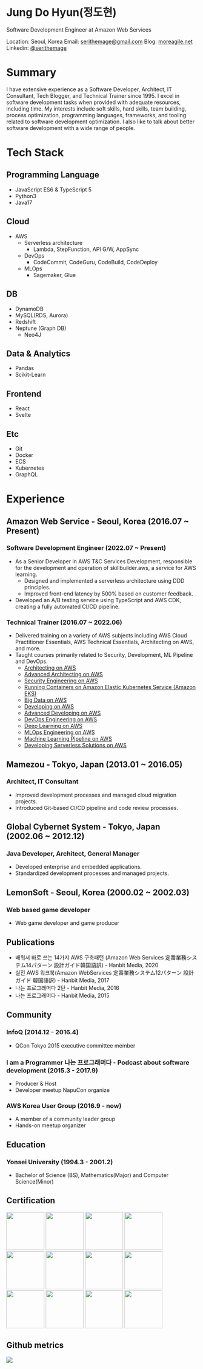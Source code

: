 <h1>Jung Do Hyun(정도현)</h1>

Software Development Engineer at Amazon Web Services

Location: Seoul, Korea
Email: [serithemage@gmail.com](mailto://serithemage@gmail.com)
Blog: [moreagile.net](https://moreagile.net)   
Linkedin: [@serithemage](https://www.linkedin.com/in/jung-dohyun-b66b8262/)

# Summary
I have extensive experience as a Software Developer, Architect, IT Consultant, Tech Blogger, and Technical Trainer since 1995. I excel in software development tasks when provided with adequate resources, including time. My interests include soft skills, hard skills, team building, process optimization, programming languages, frameworks, and tooling related to software development optimization.
I also like to talk about better software development with a wide range of people.

# Tech Stack 
## Programming Language
- JavaScript ES6 & TypeScript 5
- Python3
- Java17
## Cloud
- AWS
  - Serverless architecture
    - Lambda, StepFunction, API G/W, AppSync
  - DevOps
    - CodeCommit, CodeGuru, CodeBuild, CodeDeploy
  - MLOps
    - Sagemaker, Glue

## DB
- DynamoDB  
- MySQL(RDS, Aurora)
- Redshift
- Neptune (Graph DB)
  - Neo4J
## Data & Analytics
- Pandas
- Scikit-Learn
## Frontend
- React
- Svelte
## Etc
- Git
- Docker
- ECS
- Kubernetes
- GraphQL

# Experience 

## Amazon Web Service - Seoul, Korea (2016.07 ~ Present)
### Software Development Engineer (2022.07 ~ Present)
- As a Senior Developer in AWS T&C Services Development, responsible for the development and operation of skillbuilder.aws, a service for AWS learning.
  - Designed and implemented a serverless architecture using DDD principles.
  - Improved front-end latency by 500% based on customer feedback.
- Developed an A/B testing service using TypeScript and AWS CDK, creating a fully automated CI/CD pipeline.

### Technical Trainer (2016.07 ~ 2022.06)
- Delivered training on a variety of AWS subjects including AWS Cloud Practitioner Essentials, AWS Technical Essentials, Architecting on AWS, and more.
- Taught courses primarily related to Security, Development, ML Pipeline and DevOps.
  - [Architecting on AWS](https://aws.amazon.com/ko/training/classroom/architecting-on-aws/?ct=sec&sec=rolesol)
  - [Advanced Architecting on AWS](https://aws.amazon.com/ko/training/classroom/advanced-architecting-aws/?ct=sec&sec=rolesol)
  - [Security Engineering on AWS](https://aws.amazon.com/ko/training/classroom/security-engineering-on-aws/)
  - [Running Containers on Amazon Elastic Kubernetes Service (Amazon EKS)](https://aws.amazon.com/ko/training/classroom/running-containers-on-amazon-elastic-kubernetes-service-amazon-eks/?ct=sec&sec=rolesol)
  - [Big Data on AWS](https://aws.amazon.com/ko/training/classroom/big-data-on-aws/?ct=sec&sec=rolesol)
  - [Developing on AWS](https://aws.amazon.com/ko/training/classroom/developing-on-aws/?ct=sec&sec=rolesol)
  - [Advanced Developing on AWS](https://aws.amazon.com/ko/training/classroom/advanced-developing-on-aws/?ct=sec&sec=rolesol)
  - [DevOps Engineering on AWS](https://aws.amazon.com/ko/training/classroom/devops-engineering-on-aws/?ct=sec&sec=rolesol)
  - [Deep Learning on AWS](https://aws.amazon.com/ko/training/classroom/deep-learning-on-aws/?ct=sec&sec=rolesol)
  - [MLOps Engineering on AWS](https://aws.amazon.com/ko/training/classroom/mlops-engineering-on-aws/?ct=sec&sec=rolesol)
  - [Machine Learning Pipeline on AWS](https://aws.amazon.com/ko/training/classroom/the-machine-learning-pipeline-on-aws/?ct=sec&sec=rolesol)
  - [Developing Serverless Solutions on AWS](https://aws.amazon.com/ko/training/classroom/developing-serverless-solutions-on-aws/?ct=sec&sec=rolesol)

## Mamezou - Tokyo, Japan (2013.01 ~ 2016.05)
### Architect, IT Consultant 
- Improved development processes and managed cloud migration projects.
- Introduced Git-based CI/CD pipeline and code review processes.

## Global Cybernet System - Tokyo, Japan (2002.06 ~ 2012.12)
### Java Developer, Architect, General Manager
- Developed enterprise and embedded applications.
- Standardized development processes and managed projects.

## LemonSoft - Seoul, Korea (2000.02 ~ 2002.03)
### Web based game developer
- Web game developer and game producer

## Publications
- 배워서 바로 쓰는 14가지 AWS 구축패턴 (Amazon Web Services 定番業務システム14パターン 設計ガイド韓国語訳) - Hanbit Media, 2020
- 실전 AWS 워크북(Amazon WebServices 定番業務システム12パターン 設計ガイド 韓国語訳) - Hanbit Media, 2017
- 나는 프로그래머다 2탄 - Hanbit Media, 2016
- 나는 프로그래머다 - Hanbit Media, 2015

## Community
### InfoQ (2014.12 - 2016.4)
- QCon Tokyo 2015 executive committee member

### I am a Programmer 나는 프로그래머다 - Podcast about software development (2015.3 - 2017.9)
- Producer & Host
- Developer meetup NapuCon organize


### AWS Korea User Group (2016.9 - now)
- A member of a community leader group
- Hands-on meetup organizer


## Education
### Yonsei University (1994.3 - 2001.2)
- Bachelor of Science (BS), Mathematics(Major) and Computer Science(Minor)


## Certification 

<a href="https://www.credly.com/badges/518a5fb5-ce5a-4011-922c-8a41dd12a42c/public_url"><img src="https://images.credly.com/size/220x220/images/6430efe4-0ac0-4df6-8f1b-9559d8fcdf27/image.png" width="100"/></a>
<a href="https://www.credly.com/badges/c9a169db-269b-4f6a-a112-b720eab42037/public_url"><img src="https://images.credly.com/size/220x220/images/f0d3fbb9-bfa7-4017-9989-7bde8eaf42b1/image.png" width="100"></a>
<a href="https://www.credly.com/badges/08e2e94c-60a6-425a-83d5-9f432b9dfdc4/public_url"><img src="https://images.credly.com/size/220x220/images/b9feab85-1a43-4f6c-99a5-631b88d5461b/image.png" width="100"></a>
<a href="https://www.credly.com/badges/52c1c7d9-3d9b-4601-8d78-8d0c037f7fba/public_url"><img src="https://images.credly.com/size/220x220/images/885d38e4-55c0-4c35-b4ed-694e2b26be6c/image.png" width="100"></a>
<a href="https://www.credly.com/badges/b615cff7-8857-4362-9052-3b21464dc72b/public_url"><img src="https://images.credly.com/size/220x220/images/2d84e428-9078-49b6-a804-13c15383d0de/image.png" width="100"></a>
<a href="https://www.credly.com/badges/40f1e33f-941e-44ae-aee8-569b0fc2d748/public_url"><img src="https://images.credly.com/size/220x220/images/6a23d249-d0c4-4bfb-9920-f7f6700c283e/image.png" width="100"></a>
<a href="https://www.credly.com/badges/e513e49b-ac5f-43ce-bb86-6ab2cf537fcc/public_url"><img src="https://images.credly.com/size/220x220/images/bd31ef42-d460-493e-8503-39592aaf0458/image.png" width="100"></a>
<a href="https://www.credly.com/badges/2a84e5a1-3551-4b43-908a-a11d088095b5/public_url"><img src="https://images.credly.com/size/220x220/images/778bde6c-ad1c-4312-ac33-2fa40d50a147/image.png" width="100"></a>
<a href="https://www.credly.com/badges/eee1bd1e-ac06-4fb1-9c0b-c19d69b24ef5/public_url"><img src="https://images.credly.com/size/220x220/images/1e4003a1-ffd4-4eb9-a9da-e14f486255d9/image.png" width="100"></a>
<a href="https://www.credly.com/badges/dba4c361-838b-4398-a7b3-9c8794e789cb/public_url"><img src="https://images.credly.com/size/220x220/images/53acdae5-d69f-4dda-b650-d02ed7a50dd7/image.png" width="100"></a>
<a href="https://www.credly.com/badges/50b573e4-a7b0-4f62-9331-039c8b42418a/public_url"><img src="https://images.credly.com/size/220x220/images/00634f82-b07f-4bbd-a6bb-53de397fc3a6/image.png" width="100"></a>
<a href="https://www.credly.com/badges/cb8638dd-ec89-4836-9f56-b0c6055ddec4/public_url"><img src="https://images.credly.com/size/220x220/images/0e284c3f-5164-4b21-8660-0d84737941bc/image.png" width="100"></a>

## Github metrics
![](github-metrics.svg)
